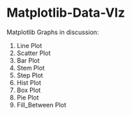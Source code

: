 # Matplotlib-Data-VIz

Matplotlib Graphs in discussion:

1. Line Plot
2. Scatter Plot
3. Bar Plot
4. Stem Plot
5. Step Plot
6. Hist Plot
7. Box Plot
8. Pie Plot
9. Fill_Between Plot
